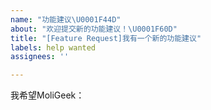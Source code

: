 ```yaml
---
name: "功能建议\U0001F44D"
about: "欢迎提交新的功能建议！\U0001F60D"
title: "[Feature Request]我有一个新的功能建议"
labels: help wanted
assignees: ''

---
```


<!--⚠️您可以提出任何功能建议，我们会认真对待您的每个建议并尽快予以答复哦~-->
<!--注意！我们不会二次处理相同的请求，恳请您在Issues中查看是否有您希望的功能，避免重复提交-->
<!--请勿删除这些提示-->

<!--请在下面提交相关建议吧👍-->

我希望MoliGeek：
